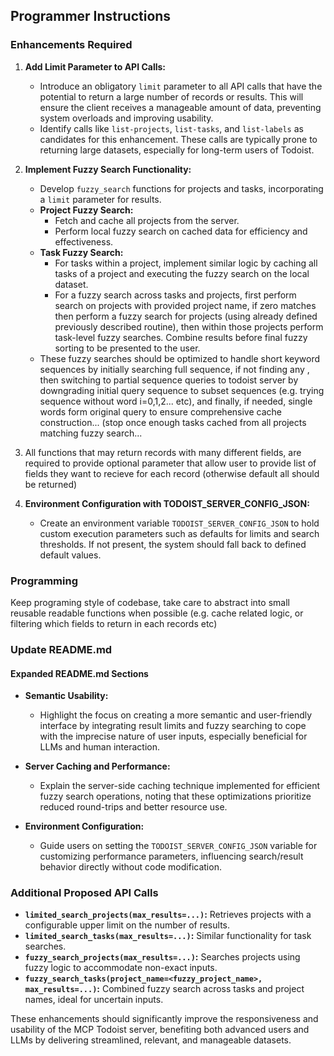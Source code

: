 ## Programmer Instructions

### Enhancements Required

1. **Add Limit Parameter to API Calls:**
   - Introduce an obligatory `limit` parameter to all API calls that have the potential to return a large number of records or results. This will ensure the client receives a manageable amount of data, preventing system overloads and improving usability.
   - Identify calls like `list-projects`, `list-tasks`, and `list-labels` as candidates for this enhancement. These calls are typically prone to returning large datasets, especially for long-term users of Todoist.

2. **Implement Fuzzy Search Functionality:**
   - Develop `fuzzy_search` functions for projects and tasks, incorporating a `limit` parameter for results.
   - **Project Fuzzy Search:**
     - Fetch and cache all projects from the server.
     - Perform local fuzzy search on cached data for efficiency and effectiveness.
   - **Task Fuzzy Search:**
     - For tasks within a project, implement similar logic by caching all tasks of a project and executing the fuzzy search on the local dataset.
     - For a fuzzy search across tasks and projects, first perform search on projects with provided project name, if zero matches then perform a fuzzy search for projects (using already defined previously described routine), then within those projects perform task-level fuzzy searches. Combine results before final fuzzy sorting to be presented to the user.
   - These fuzzy searches should be optimized to handle short keyword sequences by initially searching full sequence, if not finding any , then switching to partial sequence queries to todoist server by  downgrading initial query sequence to subset sequences (e.g. trying sequence without word i=0,1,2... etc), and finally, if needed, single words form original query to ensure comprehensive cache construction... (stop once enough tasks cached from all projects matching fuzzy search... 

3. All functions that may return records with many different fields, are required to provide optional parameter that allow user to provide list of fields they want to recieve for each record (otherwise default all should be returned)

4. **Environment Configuration with TODOIST_SERVER_CONFIG_JSON:**
   - Create an environment variable `TODOIST_SERVER_CONFIG_JSON` to hold custom execution parameters such as defaults for limits and search thresholds. If not present, the system should fall back to defined default values.

### Programming

Keep programing style of codebase, take care to abstract into small reusable readable functions when possible (e.g. cache related logic, or filtering which fields to return in each records etc)

### Update README.md

#### Expanded README.md Sections

- **Semantic Usability:**
  - Highlight the focus on creating a more semantic and user-friendly interface by integrating result limits and fuzzy searching to cope with the imprecise nature of user inputs, especially beneficial for LLMs and human interaction.

- **Server Caching and Performance:**
  - Explain the server-side caching technique implemented for efficient fuzzy search operations, noting that these optimizations prioritize reduced round-trips and better resource use.

- **Environment Configuration:**
  - Guide users on setting the `TODOIST_SERVER_CONFIG_JSON` variable for customizing performance parameters, influencing search/result behavior directly without code modification.

### Additional Proposed API Calls

- **`limited_search_projects(max_results=...)`:** Retrieves projects with a configurable upper limit on the number of results.
- **`limited_search_tasks(max_results=...)`:** Similar functionality for task searches.
- **`fuzzy_search_projects(max_results=...)`:** Searches projects using fuzzy logic to accommodate non-exact inputs.
- **`fuzzy_search_tasks(project_name=<fuzzy_project_name>, max_results=...)`:** Combined fuzzy search across tasks and project names, ideal for uncertain inputs.

These enhancements should significantly improve the responsiveness and usability of the MCP Todoist server, benefiting both advanced users and LLMs by delivering streamlined, relevant, and manageable datasets.

